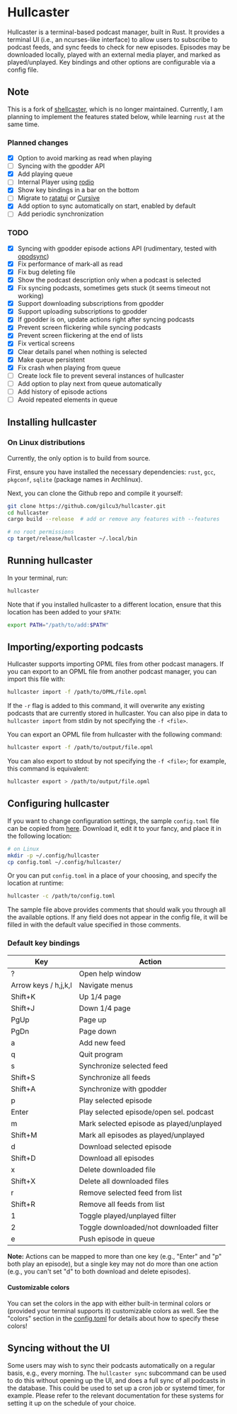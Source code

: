 # Hullcaster

Hullcaster is a terminal-based podcast manager, built in Rust. It provides a
terminal UI (i.e., an ncurses-like interface) to allow users to subscribe to
podcast feeds, and sync feeds to check for new episodes. Episodes may be
downloaded locally, played with an external media player, and marked as
played/unplayed. Key bindings and other options are configurable via a config
file.

## Note

This is a fork of [shellcaster](https://github.com/jeff-hughes/shellcaster),
which is no longer maintained. Currently, I am planning to implement the
features stated below, while learning `rust` at the same time.

### Planned changes

- [x] Option to avoid marking as read when playing
- [ ] Syncing with the gpodder API
- [x] Add playing queue
- [ ] Internal Player using [rodio](https://github.com/RustAudio/rodio)
- [x] Show key bindings in a bar on the bottom
- [ ] Migrate to [ratatui](https://ratatui.rs/) or
[Cursive](https://github.com/gyscos/cursive)
- [x] Add option to sync automatically on start, enabled by default
- [ ] Add periodic synchronization

### TODO

- [x] Syncing with gpodder episode actions API (rudimentary, tested with
  [opodsync](https://github.com/kd2org/opodsync))
- [x] Fix performance of mark-all as read
- [x] Fix bug deleting file
- [x] Show the podcast description only when a podcast is selected
- [x] Fix syncing podcasts, sometimes gets stuck (it seems timeout not working)
- [x] Support downloading subscriptions from gpodder
- [x] Support uploading subscriptions to gpodder
- [x] If gpodder is on, update actions right after syncing podcasts
- [x] Prevent screen flickering while syncing podcasts
- [x] Prevent screen flickering at the end of lists
- [x] Fix vertical screens
- [x] Clear details panel when nothing is selected
- [x] Make queue persistent
- [x] Fix crash when playing from queue
- [ ] Create lock file to prevent several instances of hullcaster
- [ ] Add option to play next from queue automatically
- [ ] Add history of episode actions
- [ ] Avoid repeated elements in queue

## Installing hullcaster

### On Linux distributions

Currently, the only option is to build from source.

First, ensure you have installed the necessary dependencies: `rust`, `gcc`,
`pkgconf`, `sqlite` (package names in Archlinux).

Next, you can clone the Github repo and compile it yourself:

```bash
git clone https://github.com/gilcu3/hullcaster.git
cd hullcaster
cargo build --release  # add or remove any features with --features

# no root permissions
cp target/release/hullcaster ~/.local/bin
```

## Running hullcaster

In your terminal, run:

```bash
hullcaster
```

Note that if you installed hullcaster to a different location, ensure that this
location has been added to your `$PATH`:

```bash
export PATH="/path/to/add:$PATH"
```

## Importing/exporting podcasts

Hullcaster supports importing OPML files from other podcast managers. If you can
export to an OPML file from another podcast manager, you can import this file
with:

```bash
hullcaster import -f /path/to/OPML/file.opml
```

If the `-r` flag is added to this command, it will overwrite any existing
podcasts that are currently stored in hullcaster. You can also pipe in data to
`hullcaster import` from stdin by not specifying the `-f <file>`.

You can export an OPML file from hullcaster with the following command:

```bash
hullcaster export -f /path/to/output/file.opml
```

You can also export to stdout by not specifying the `-f <file>`; for example,
this command is equivalent:

```bash
hullcaster export > /path/to/output/file.opml
```

## Configuring hullcaster

If you want to change configuration settings, the sample `config.toml` file can
be copied from
[here](https://raw.githubusercontent.com/gilcu3/hullcaster/master/config.toml).
Download it, edit it to your fancy, and place it in the following location:

```bash
# on Linux
mkdir -p ~/.config/hullcaster
cp config.toml ~/.config/hullcaster/
```

Or you can put `config.toml` in a place of your choosing, and specify the
location at runtime:

```bash
hullcaster -c /path/to/config.toml
```

The sample file above provides comments that should walk you through all the
available options. If any field does not appear in the config file, it will be
filled in with the default value specified in those comments.

### Default key bindings

| Key                               | Action                                   |
|-----------------------------------|------------------------------------------|
| ?                                 | Open help window                         |
| Arrow keys / h,j,k,l              | Navigate menus                           |
| Shift+K                           | Up 1/4 page                              |
| Shift+J                           | Down 1/4 page                            |
| PgUp                              | Page up                                  |
| PgDn                              | Page down                                |
| a                                 | Add new feed                             |
| q                                 | Quit program                             |
| s                                 | Synchronize selected feed                |
| Shift+S                           | Synchronize all feeds                    |
| Shift+A                           | Synchronize with gpodder                 |
| p                                 | Play selected episode                    |
| Enter                             | Play selected episode/open sel. podcast  |
| m                                 | Mark selected episode as played/unplayed |
| Shift+M                           | Mark all episodes as played/unplayed     |
| d                                 | Download selected episode                |
| Shift+D                           | Download all episodes                    |
| x                                 | Delete downloaded file                   |
| Shift+X                           | Delete all downloaded files              |
| r                                 | Remove selected feed from list           |
| Shift+R                           | Remove all feeds from list               |
| 1                                 | Toggle played/unplayed filter            |
| 2                                 | Toggle downloaded/not downloaded filter  |
| e                                 | Push episode in queue                    |

**Note:** Actions can be mapped to more than one key (e.g., "Enter" and "p" both
play an episode), but a single key may not do more than one action (e.g., you
can't set "d" to both download and delete episodes).

#### Customizable colors

You can set the colors in the app with either built-in terminal colors or
(provided your terminal supports it) customizable colors as well. See the
"colors" section in the
[config.toml](https://github.com/gilcu3/hullcaster/blob/master/config.toml) for
details about how to specify these colors!

## Syncing without the UI

Some users may wish to sync their podcasts automatically on a regular basis,
e.g., every morning. The `hullcaster sync` subcommand can be used to do this
without opening up the UI, and does a full sync of all podcasts in the database.
This could be used to set up a cron job or systemd timer, for example. Please
refer to the relevant documentation for these systems for setting it up on the
schedule of your choice.
